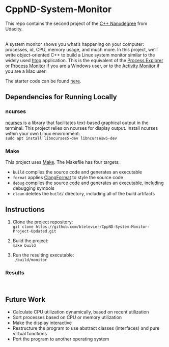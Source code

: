 # CppND-System-Monitor

This repo contains the second project of the [C++ Nanodegree](https://www.udacity.com/course/c-plus-plus-nanodegree--nd213) from Udacity.</br></br>

A system monitor shows you what’s happening on your computer: processes, id, CPU, memory usage, and much more. In this project, we’ll write object-oriented C++ to build a Linux system monitor similar to the widely used [htop](https://en.wikipedia.org/wiki/Htop) application. This is the equivalent of the [Process Explorer](https://docs.microsoft.com/en-us/sysinternals/downloads/process-explorer) or [Process Monitor](https://docs.microsoft.com/en-us/sysinternals/downloads/procmon) if you are a Windows user, or to the [Activity Monitor](https://support.apple.com/guide/activity-monitor/welcome/mac) if you are a Mac user.

The starter code can be found [here](https://github.com/udacity/CppND-System-Monitor-Project-Updated).

## Dependencies for Running Locally

### ncurses
[ncurses](https://www.gnu.org/software/ncurses/) is a library that facilitates text-based graphical output in the terminal. This project relies on ncurses for display output. Install ncurses within your own Linux environment:</br>
`sudo apt install libncurses5-dev libncursesw5-dev`

### Make
This project uses [Make](https://www.gnu.org/software/make/). The Makefile has four targets:
* `build` compiles the source code and generates an executable
* `format` applies [ClangFormat](https://clang.llvm.org/docs/ClangFormat.html) to style the source code
* `debug` compiles the source code and generates an executable, including debugging symbols
* `clean` deletes the `build/` directory, including all of the build artifacts

## Instructions

1. Clone the project repository:</br>
`git clone https://github.com/blelevier/CppND-System-Monitor-Project-Updated.git`

2. Build the project:</br>
`make build`

3. Run the resulting executable:</br>
`./build/monitor`

### Results
</br>


## Future Work 

* Calculate CPU utilization dynamically, based on recent utilization
* Sort processes based on CPU or memory utilization
* Make the display interactive
* Restructure the program to use abstract classes (interfaces) and pure virtual functions
* Port the program to another operating system
